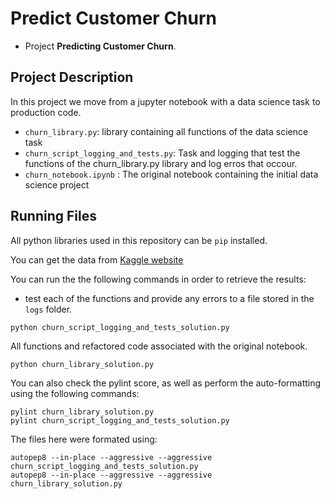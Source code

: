 # Predict Customer Churn

- Project **Predicting Customer Churn**. 

## Project Description
In this project we move from a jupyter notebook with a data science task to production code. 

* `churn_library.py`: library containing all functions of the data science task
* `churn_script_logging_and_tests.py`: Task and logging that test the functions of the churn_library.py library and log erros that occour.
* `churn_notebook.ipynb` : The original notebook containing the initial data science project

## Running Files

All python libraries used in this repository can be `pip` installed. 

You can get the data from [Kaggle website](https://www.kaggle.com/sakshigoyal7/credit-card-customers?select=BankChurners.csv)

You can run the the following commands in order to retrieve the results:

* test each of the functions and provide any errors to a file stored in the `logs` folder.

```
python churn_script_logging_and_tests_solution.py
```
All functions and refactored code associated with the original notebook.
```
python churn_library_solution.py
```

You can also check the pylint score, as well as perform the auto-formatting using the following commands:

```
pylint churn_library_solution.py
pylint churn_script_logging_and_tests_solution.py
```

The files here were formated using:
```
autopep8 --in-place --aggressive --aggressive churn_script_logging_and_tests_solution.py
autopep8 --in-place --aggressive --aggressive churn_library_solution.py


